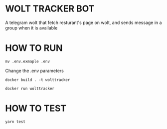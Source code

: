 # WOLT TRACKER BOT
A telegram wolt that fetch resturant's page on wolt, and sends message in a group when it is available

# HOW TO RUN

```
mv .env.exmaple .env
```

Change the .env parameters

```
docker build . -t wolttracker
```

```
docker run wolttracker
```

# HOW TO TEST
```
yarn test
```
